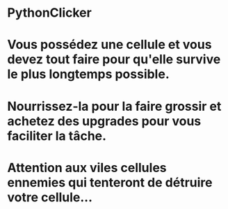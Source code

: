# PythonClicker
# Vous possédez une cellule et vous devez tout faire pour qu'elle survive le plus longtemps possible. 
# Nourrissez-la pour la faire grossir et achetez des upgrades pour vous faciliter la tâche.
# Attention aux viles cellules ennemies qui tenteront de détruire votre cellule...
